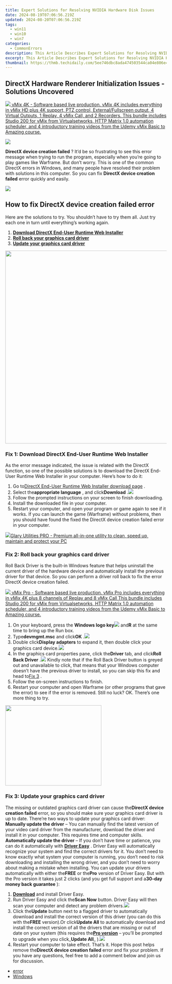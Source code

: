 ```yaml
---
title: Expert Solutions for Resolving NVIDIA Hardware Disk Issues
date: 2024-08-19T07:06:56.219Z
updated: 2024-08-20T07:06:56.219Z
tags:
  - win11
  - win10
  - win7
categories:
  - CommonErrors
description: This Article Describes Expert Solutions for Resolving NVIDIA Hardware Disk Issues
excerpt: This Article Describes Expert Solutions for Resolving NVIDIA Hardware Disk Issues
thumbnail: https://thmb.techidaily.com/5ee746dbc8ada474503544ca04e806e436db5d4104755754e528cce96e41f403.jpg
---
```


## DirectX Hardware Renderer Initialization Issues - Solutions Uncovered

<!-- affiliate ads begin -->
<a href="https://secure.2checkout.com/order/checkout.php?PRODS=30901369&QTY=1&AFFILIATE=108875&CART=1"> <img src="https://secure.avangate.com/images/merchant/ce9a6fb2becc2d235e62b125e9260102/products/1_copy_vMixCallScreenshot1-large.jpg" border="0"> vMix 4K - Software based live production. vMix 4K includes everything in vMix HD plus 4K support, PTZ control, External/Fullscreen output, 4 Virtual Outputs, 1 Replay, 4 vMix Call, and 2 Recorders. 
This bundle includes Studio 200 for vMix from Virtualsetworks, HTTP Matrix 1.0 automation scheduler, and 4 introductory training videos from the Udemy vMix Basic to Amazing course. </a>
<!-- affiliate ads end -->
![](https://images.drivereasy.com/wp-content/uploads/2018/06/img_5b289b968c5d1.png)

**DirectX device creation failed**  ? It’d be so frustrating to see this error message when trying to run the program, especially when you’re going to play games like Warframe.  But don’t worry. This is one of the common DirectX errors in Windows, and many people have resolved their problem with solutions in this computer. So you can fix **DirectX device creation failed** error quickly and easily.

<!-- affiliate ads begin -->
<a href="https://store.iobit.com/order/checkout.php?PRODS=1468905&QTY=1&AFFILIATE=108875&CART=1"><img src="https://secure.avangate.com/images/merchant/184260348236f9554fe9375772ff966e/ascscan_728x90.png" border="0"></a>
<!-- affiliate ads end -->
## How to fix DirectX device creation failed error

 Here are the solutions to try. You shouldn’t have to try them all. Just try each one in turn until everything’s working again.

1. **[Download DirectX End-User Runtime Web Installer](https://tools.techidaily.com/drivereasy/download/)**
2. **[Roll back your graphics card driver](https://tools.techidaily.com/drivereasy/download/)**
3. **[Update your graphics card driver](https://tools.techidaily.com/drivereasy/download/)**

<!-- affiliate ads begin -->
<a href="https://unicoeye.pxf.io/c/5597632/2084399/18498" target="_top" id="2084399"><img src="//a.impactradius-go.com/display-ad/18498-2084399" border="0" alt="" width="1125" height="600"/></a><img height="0" width="0" src="https://imp.pxf.io/i/5597632/2084399/18498" style="position:absolute;visibility:hidden;" border="0" />
<!-- affiliate ads end -->
### Fix 1: Download DirectX End-User Runtime Web Installer

 As the error message indicated, the issue is related with the DirectX function, so one of the possible solutions is to download the DirectX End-User Runtime Web Installer in your computer. Here’s how to do it:

1. Go to[DirectX End-User Runtime Web Installer download page](https://www.microsoft.com/en-us/download/details.aspx?id=35) .
2. Select the**appropriate language** , and click**Download** .![](https://images.drivereasy.com/wp-content/uploads/2018/06/img_5b2892a302341.png)
3. Follow the prompted instructions on your screen to finish downloading.
4. Install the downloaded file in your computer.
5. Restart your computer, and open your program or game again to see if it works.
 If you can launch the game (Warframe) without problems, then you should have found the fixed the DirectX device creation failed error in your computer.

<!-- affiliate ads begin -->
<a href="https://order.glarysoft.com/order/checkout.php?PRODS=4535075&QTY=1&AFFILIATE=108875&CART=1"><img src="https://secure.avangate.com/images/merchant/6734fa703f6633ab896eecbdfad8953a/products/GU-500_672.png" border="0">Glary Utilities PRO -  Premium all-in-one utility to clean, speed up, maintain and protect your PC</a>
<!-- affiliate ads end -->
### Fix 2: Roll back your graphics card driver

 Roll Back Driver is the built-in Windows feature that helps uninstall the current driver of the hardware device and automatically install the previous driver for that device.  So you can perform a driver roll back to fix the error DirectX device creation failed.

<!-- affiliate ads begin -->
<a href="https://secure.2checkout.com/order/checkout.php?PRODS=30901410&QTY=1&AFFILIATE=108875&CART=1"> <img src="https://secure.avangate.com/images/merchant/ce9a6fb2becc2d235e62b125e9260102/products/copy_1_copy_vMixCallScreenshot1-large.jpg" border="0"> vMix Pro - Software based live production. vMix Pro includes everything in vMix 4K plus 8 channels of Replay and 8 vMix Call 
This bundle includes Studio 200 for vMix from Virtualsetworks, HTTP Matrix 1.0 automation scheduler, and 4 introductory training videos from the Udemy vMix Basic to Amazing course. </a>
<!-- affiliate ads end -->
1. On your keyboard, press the **Windows logo key![](https://images.drivereasy.com/wp-content/uploads/2017/09/img_59b0b16974940.png)**  and**R** at the same time to bring up the Run box.
2. Type**devmgmt.msc** and click**OK** .![](https://images.drivereasy.com/wp-content/uploads/2018/06/img_5b289c67eacce.jpg)
3. Double click**Display adapters** to expand it, then double click your graphics card device.![](https://images.drivereasy.com/wp-content/uploads/2018/06/img_5b28a06ec5a66.jpg)
4. In the graphics card properties pane, click the**Driver** tab, and click**Roll Back Driver** .![](https://images.drivereasy.com/wp-content/uploads/2018/06/img_5b289e0309263.jpg) Kindly note that if the Roll Back Driver button is greyed out and unavailable to click, that means that your Windows computer doesn’t have the previous driver to install, so you can skip this fix and head to[Fix 3](https://tools.techidaily.com/drivereasy/download/) .
5. Follow the on-screen instructions to finish.
6. Restart your computer and open Warframe (or other programs that gave the error) to see if the error is removed.
 Still no luck? OK. There’s one more thing to try.

<!-- affiliate ads begin -->
<a href="https://modlily.sjv.io/c/5597632/1997817/17059" target="_top" id="1997817"><img src="//a.impactradius-go.com/display-ad/17059-1997817" border="0" alt="" width="300" height="250"/></a><img height="0" width="0" src="https://imp.pxf.io/i/5597632/1997817/17059" style="position:absolute;visibility:hidden;" border="0" />
<!-- affiliate ads end -->
### Fix 3: Update your graphics card driver

 The missing or outdated graphics card driver can cause the**DirectX device creation failed** error, so you should make sure your graphics card driver is up to date.  There’re two ways to update your graphics card driver: **Manually update the driver** – You can manually find the latest version of your video card driver from the manufacturer, download the driver and install it in your computer. This requires time and computer skills. **Automatically update the driver** – If you don’t have time or patience, you can do it automatically with **[Driver Easy](https://tools.techidaily.com/drivereasy/download/)**  .  Driver Easy will automatically recognize your system and find the correct drivers for it. You don’t need to know exactly what system your computer is running, you don’t need to risk downloading and installing the wrong driver, and you don’t need to worry about making a mistake when installing.  You can update your drivers automatically with either the**FREE** or the**Pro** version of Driver Easy. But with the Pro version it takes just 2 clicks (and you get full support and a**30-day money back guarantee** ):

1. **[Download](https://tools.techidaily.com/drivereasy/download/)**  and install Driver Easy.
2. Run Driver Easy and click the**Scan Now** button. Driver Easy will then scan your computer and detect any problem drivers.![](https://images.drivereasy.com/wp-content/uploads/2018/06/img_5b1665b20185d.jpg)
3. Click the**Update** button next to a flagged driver to automatically download and install the correct version of this driver (you can do this with the**FREE** version).Or click**Update All** to automatically download and install the correct version of all the drivers that are missing or out of date on your system (this requires the[**Pro version**](https://tools.techidaily.com/drivereasy/download/) – you’ll be prompted to upgrade when you click_**Update All**_ ).![](https://images.drivereasy.com/wp-content/uploads/2018/06/img_5b166616338a7.jpg)
4. Restart your computer to take effect.
  That’s it. Hope this post helps remove the**DirectX device creation failed** error and fix your problem.  If you have any questions, feel free to add a comment below and join us for discussion.

* [error](https://tools.techidaily.com/drivereasy/download/)
* [Windows](https://tools.techidaily.com/drivereasy/download/)

<ins class="adsbygoogle"
     style="display:block"
     data-ad-format="autorelaxed"
     data-ad-client="ca-pub-7571918770474297"
     data-ad-slot="1223367746"></ins>



<ins class="adsbygoogle"
     style="display:block"
     data-ad-client="ca-pub-7571918770474297"
     data-ad-slot="8358498916"
     data-ad-format="auto"
     data-full-width-responsive="true"></ins>


